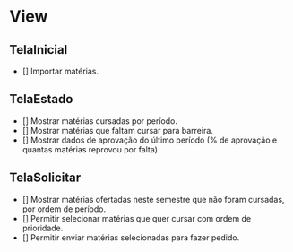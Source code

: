 # View

## TelaInicial

- [] Importar matérias.

## TelaEstado

- [] Mostrar matérias cursadas por período.
- [] Mostrar matérias que faltam cursar para barreira.
- [] Mostrar dados de aprovação do último período (% de aprovação e quantas matérias reprovou por falta).

## TelaSolicitar

- [] Mostrar matérias ofertadas neste semestre que não foram cursadas, por ordem de período.
- [] Permitir selecionar matérias que quer cursar com ordem de prioridade.
- [] Permitir enviar matérias selecionadas para fazer pedido.
